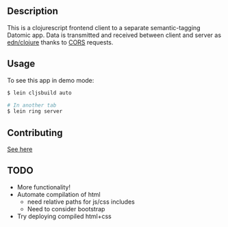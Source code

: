 ## Description

This is a clojurescript frontend client to a separate semantic-tagging Datomic app. Data is
transmitted and received between client and server as
[edn/clojure](https://github.com/edn-format/edn) thanks to [CORS](http://www.w3.org/TR/cors/)
requests.

## Usage

To see this app in demo mode:

```sh
$ lein cljsbuild auto

# In another tab
$ lein ring server
```

## Contributing
[See here](http://tagaholic.me/contributing.html)

## TODO
* More functionality!
* Automate compilation of html
  * need relative paths for js/css includes
  * Need to consider bootstrap
* Try deploying compiled html+css
